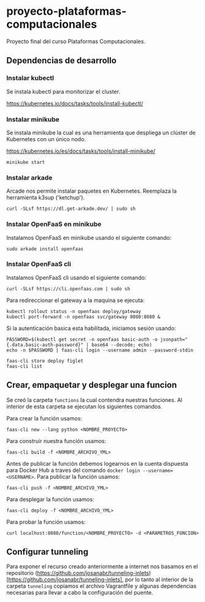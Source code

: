 # proyecto-plataformas-computacionales

Proyecto final del curso Plataformas Computacionales.

## Dependencias de desarrollo

### Instalar kubectl

Se instala kubectl para monitorizar el cluster.

https://kubernetes.io/docs/tasks/tools/install-kubectl/

### Instalar minikube
Se instala minikube la cual es una herramienta que despliega un clúster de Kubernetes con un único nodo.

https://kubernetes.io/es/docs/tasks/tools/install-minikube/

```
minikube start
```

### Instalar arkade

Arcade nos permite instalar paquetes en Kubernetes. Reemplaza la herramienta k3sup ('ketchup').

```
curl -SLsf https://dl.get-arkade.dev/ | sudo sh
```

### Instalar OpenFaaS en minikube

Instalamos OpenFaaS en minikube usando el siguiente comando:

```
sudo arkade install openfaas
```

### Instalar OpenFaaS cli

Instalamos OpenFaaS cli usando el siguiente comando:

```
curl -SLsf https://cli.openfaas.com | sudo sh
```

Para redireccionar el gateway a la maquina se ejecuta:

```
kubectl rollout status -n openfaas deploy/gateway
kubectl port-forward -n openfaas svc/gateway 8080:8080 &
```

Si la autenticación basica esta habilitada, iniciamos sesión usando:

```
PASSWORD=$(kubectl get secret -n openfaas basic-auth -o jsonpath="{.data.basic-auth-password}" | base64 --decode; echo)
echo -n $PASSWORD | faas-cli login --username admin --password-stdin

faas-cli store deploy figlet
faas-cli list
```

## Crear, empaquetar y desplegar una funcion

Se creó la carpeta `functions`  la cual contendra nuestras funciones. Al interior de esta carpeta se ejecutan los siguientes comandos. 

Para crear la función usamos:
```
faas-cli new --lang python <NOMBRE_PROYECTO>
```

Para construir nuestra función usamos:
```
faas-cli build -f <NOMBRE_ARCHIVO_YML>
```

Antes de publicar la función debemos logearnos en la cuenta dispuesta para Docker Hub a traves del comando `docker login --username=<USERNAME>`. Para publicar la función usamos:
```
faas-cli push -f <NOMBRE_ARCHIVO_YML>
```

Para desplegar la función usamos:
```
faas-cli deploy -f <NOMBRE_ARCHIVO_YML>
```

Para probar la función usamos:
```
curl localhost:8080/function/<NOMBRE_PROYECTO> -d <PARAMETROS_FUNCION>
```

## Configurar tunneling

Para exponer el recurso creado anteriormente a internet nos basamos en el repositorio (https://github.com/josanabr/tunneling-inlets)[https://github.com/josanabr/tunneling-inlets], por lo tanto al interior de la carpeta `tunneling` copiamos el archivo Vagrantfile y algunas dependencias necesarias para llevar a cabo la configuración del puente.





